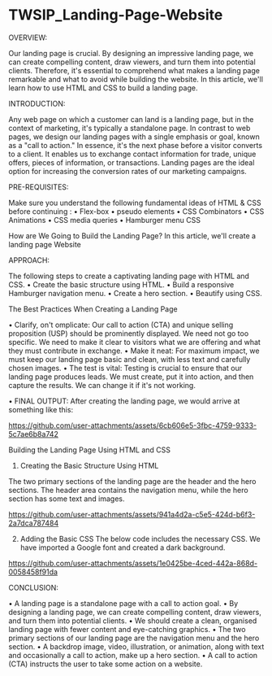 # TWSIP_Landing-Page-Website

OVERVIEW:

Our landing page is crucial. By designing an impressive landing page, we can create compelling content, draw viewers, and turn them into potential clients. Therefore, it's essential to comprehend what makes a landing page remarkable and what to avoid while building the website.
In this article, we'll learn how to use HTML and CSS to build a landing page.

INTRODUCTION:

Any web page on which a customer can land is a landing page, but in the context of marketing, it's typically a standalone page. In contrast to web pages, we design our landing pages with a single emphasis or goal, known as a "call to action." In essence, it's the next phase before a visitor converts to a client. It enables us to exchange contact information for trade, unique offers, pieces of information, or transactions. Landing pages are the ideal option for increasing the conversion rates of our marketing campaigns.

PRE-REQUISITES:

Make sure you understand the following fundamental ideas of HTML & CSS before continuing :
•	Flex-box
•	pseudo elements
•	CSS Combinators
•	CSS Animations
•	CSS media queries
•	Hamburger menu CSS

How are We Going to Build the Landing Page?
In this article, we'll create a landing page Website

APPROACH:

The following steps to create a captivating landing page with HTML and CSS.
•	Create the basic structure using HTML.
•	Build a responsive Hamburger navigation menu.
•	Create a hero section.
•	Beautify using CSS.

The Best Practices When Creating a Landing Page

•	Clarify, on't omplicate: Our call to action (CTA) and unique selling proposition (USP) should be prominently displayed. We need not go too specific. We need to make it clear to visitors what we are offering and what they must contribute in exchange.
•	Make it neat: For maximum impact, we must keep our landing page basic and clean, with less text and carefully chosen images.
•	The test is vital: Testing is crucial to ensure that our landing page produces leads. We must create, put it into action, and then capture the results. We can change it if it's not working.

•	FINAL OUTPUT:
	After creating the landing page, we would arrive at something like this:
 
https://github.com/user-attachments/assets/6cb606e5-3fbc-4759-9333-5c7ae6b8a742

Building the Landing Page Using HTML and CSS

1. Creating the Basic Structure Using HTML
   
The two primary sections of the landing page are the header and the hero sections. The header area contains the navigation menu, while the hero section has some text and images.

https://github.com/user-attachments/assets/941a4d2a-c5e5-424d-b6f3-2a7dca787484

2. Adding the Basic CSS
The below code includes the necessary CSS. We have imported a Google font and created a dark background.

https://github.com/user-attachments/assets/1e0425be-4ced-442a-868d-0058458f91da

CONCLUSION:

•	A landing page is a standalone page with a call to action goal.
•	By designing a landing page, we can create compelling content, draw viewers, and turn them into potential clients.
•	We should create a clean, organised landing page with fewer content and eye-catching graphics.
•	The two primary sections of our landing page are the navigation menu and the hero section.
•	A backdrop image, video, illustration, or animation, along with text and occasionally a call to action, make up a hero section.
•	A call to action (CTA) instructs the user to take some action on a website.














